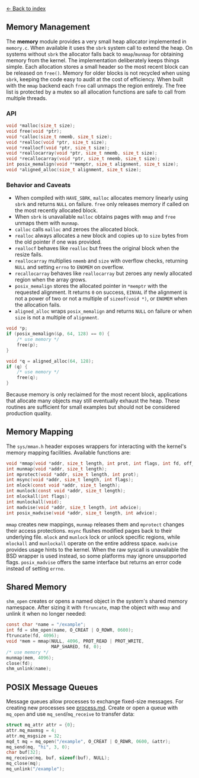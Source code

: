 [← Back to index](index.md)

## Memory Management

The **memory** module provides a very small heap allocator implemented in
`memory.c`. When available it uses the `sbrk` system call to extend the heap.
On systems without `sbrk` the allocator falls back to `mmap`/`munmap` for
obtaining memory from the kernel. The implementation deliberately keeps things
simple. Each allocation stores a small header so the most recent block can be
released on `free()`. Memory for older blocks is not recycled when using
`sbrk`, keeping the code easy to audit at the cost of efficiency. When built
with the `mmap` backend each `free` call unmaps the region entirely. The free
list is protected by a mutex so all allocation functions are safe to call from
multiple threads.

### API

```c
void *malloc(size_t size);
void free(void *ptr);
void *calloc(size_t nmemb, size_t size);
void *realloc(void *ptr, size_t size);
void *reallocf(void *ptr, size_t size);
void *reallocarray(void *ptr, size_t nmemb, size_t size);
void *recallocarray(void *ptr, size_t nmemb, size_t size);
int posix_memalign(void **memptr, size_t alignment, size_t size);
void *aligned_alloc(size_t alignment, size_t size);
```

### Behavior and Caveats

- When compiled with `HAVE_SBRK`, `malloc` allocates memory linearly using
  `sbrk` and returns `NULL` on failure. `free` only releases memory if called on
  the most recently allocated block.
- When `sbrk` is unavailable `malloc` obtains pages with `mmap` and `free`
  unmaps them with `munmap`.
- `calloc` calls `malloc` and zeroes the allocated block.
- `realloc` always allocates a new block and copies up to `size` bytes from the
  old pointer if one was provided.
- `reallocf` behaves like `realloc` but frees the original block when the
  resize fails.
- `reallocarray` multiplies `nmemb` and `size` with overflow checks, returning
  `NULL` and setting `errno` to `ENOMEM` on overflow.
- `recallocarray` behaves like `reallocarray` but zeroes any newly allocated
  region when the array grows.
- `posix_memalign` stores the allocated pointer in `*memptr` with the requested
  alignment. It returns `0` on success, `EINVAL` if the alignment is not a power
  of two or not a multiple of `sizeof(void *)`, or `ENOMEM` when the allocation
  fails.
- `aligned_alloc` wraps `posix_memalign` and returns `NULL` on failure or when
  `size` is not a multiple of `alignment`.

```c
void *p;
if (posix_memalign(&p, 64, 128) == 0) {
    /* use memory */
    free(p);
}

void *q = aligned_alloc(64, 128);
if (q) {
    /* use memory */
    free(q);
}
```

Because memory is only reclaimed for the most recent block, applications that
allocate many objects may still eventually exhaust the heap. These routines are
sufficient for
small examples but should not be considered production quality.

## Memory Mapping

The `sys/mman.h` header exposes wrappers for interacting with the kernel's
memory mapping facilities. Available functions are:

```c
void *mmap(void *addr, size_t length, int prot, int flags, int fd, off_t offset);
int munmap(void *addr, size_t length);
int mprotect(void *addr, size_t length, int prot);
int msync(void *addr, size_t length, int flags);
int mlock(const void *addr, size_t length);
int munlock(const void *addr, size_t length);
int mlockall(int flags);
int munlockall(void);
int madvise(void *addr, size_t length, int advice);
int posix_madvise(void *addr, size_t length, int advice);
```

`mmap` creates new mappings, `munmap` releases them and `mprotect` changes
their access protections.  `msync` flushes modified pages back to their
underlying file.  `mlock` and `munlock` lock or unlock specific regions,
while `mlockall` and `munlockall` operate on the entire address space.
`madvise` provides usage hints to the kernel.  When the raw syscall is
unavailable the BSD wrapper is used instead, so some platforms may ignore
unsupported flags.
`posix_madvise` offers the same interface but returns an error code
instead of setting `errno`.

## Shared Memory

`shm_open` creates or opens a named object in the system's shared memory
namespace. After sizing it with `ftruncate`, map the object with `mmap`
and unlink it when no longer needed:

```c
const char *name = "/example";
int fd = shm_open(name, O_CREAT | O_RDWR, 0600);
ftruncate(fd, 4096);
void *mem = mmap(NULL, 4096, PROT_READ | PROT_WRITE,
                 MAP_SHARED, fd, 0);
/* use memory */
munmap(mem, 4096);
close(fd);
shm_unlink(name);
```

## POSIX Message Queues

Message queues allow processes to exchange fixed-size messages. For creating
new processes see [process.md](process.md). Create or
open a queue with `mq_open` and use `mq_send`/`mq_receive` to transfer
data:

```c
struct mq_attr attr = {0};
attr.mq_maxmsg = 4;
attr.mq_msgsize = 32;
mqd_t mq = mq_open("/example", O_CREAT | O_RDWR, 0600, &attr);
mq_send(mq, "hi", 3, 0);
char buf[32];
mq_receive(mq, buf, sizeof(buf), NULL);
mq_close(mq);
mq_unlink("/example");
```

